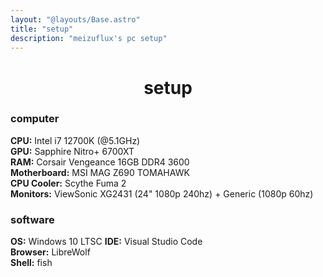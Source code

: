 ```yaml
---
layout: "@layouts/Base.astro"
title: "setup"
description: "meizuflux's pc setup"
---
```

<h1 style="text-align: center">setup</h1>

### computer
**CPU:** Intel i7 12700K (@5.1GHz)  
**GPU:** Sapphire Nitro+ 6700XT  
**RAM:** Corsair Vengeance 16GB DDR4 3600  
**Motherboard:** MSI MAG Z690 TOMAHAWK  
**CPU Cooler:** Scythe Fuma 2  
**Monitors:** ViewSonic XG2431 (24" 1080p 240hz) + Generic (1080p 60hz)  

### software
**OS:** Windows 10 LTSC
**IDE:** Visual Studio Code  
**Browser:** LibreWolf  
**Shell:** fish
